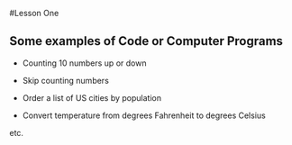 #Lesson One

## Some examples of Code or Computer Programs

* Counting 10 numbers up or down

* Skip counting numbers

* Order a list of US cities by population

* Convert temperature from degrees Fahrenheit to degrees Celsius 

etc.